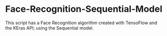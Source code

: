 # Face-Recognition-Sequential-Model
This script has a Face Recognition algorithm created with TensoFlow and the KEras API; using the Sequential model.
